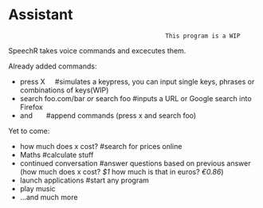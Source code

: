 # Assistant
                                                This program is a WIP
SpeechR takes voice commands and excecutes them.

Already added commands:
  * press X&nbsp;&nbsp;&nbsp;&nbsp;&nbsp;#simulates a keypress, you can input single keys, phrases or combinations of keys(WIP)
  * search foo.com/bar _or_ search foo&nbsp;#inputs a URL or Google search into Firefox
  * and&nbsp;&nbsp;&nbsp;&nbsp;&nbsp;&nbsp;&nbsp;#append commands (press x and search foo)
 
Yet to come:
  * how much does x cost?                #search for prices online
  * Maths                                #calculate stuff
  * continued conversation               #answer questions based on previous answer (how much does x cost? _$1_ how much is that in euros? _€0.86_)
  * launch applications                  #start any program
  * play music
  * ...and much more
